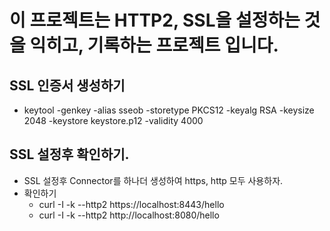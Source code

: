 # 이 프로젝트는 HTTP2, SSL을 설정하는 것을 익히고, 기록하는 프로젝트 입니다.

## SSL 인증서 생성하기
- keytool -genkey -alias sseob -storetype PKCS12 -keyalg RSA -keysize 2048 -keystore keystore.p12 -validity 4000

## SSL 설정후 확인하기.

- SSL 설정후 Connector를 하나더 생성하여 https, http 모두 사용하자.
- 확인하기
    - curl -I -k --http2 https://localhost:8443/hello
    - curl -I -k --http2 http://localhost:8080/hello